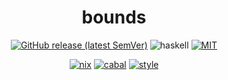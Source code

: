 <div align="center">

# bounds

[![GitHub release (latest SemVer)](https://img.shields.io/github/v/release/tbidne/bounds?include_prereleases&sort=semver)](https://github.com/tbidne/bounds/releases/)
![haskell](https://img.shields.io/static/v1?label=&message=9.4&logo=haskell&logoColor=655889&labelColor=2f353e&color=655889)
[![MIT](https://img.shields.io/github/license/tbidne/bounds?color=blue)](https://opensource.org/licenses/MIT)

[![nix](http://img.shields.io/github/actions/workflow/status/tbidne/bounds/nix.yaml?branch=main&label=nix&logo=nixos&logoColor=85c5e7&labelColor=2f353c)](https://github.com/tbidne/bounds/actions/workflows/nix.yaml)
[![cabal](http://img.shields.io/github/actions/workflow/status/tbidne/bounds/cabal.yaml?branch=main&label=cabal&labelColor=2f353c)](https://github.com/tbidne/bounds/actions/workflows/cabal.yaml)
[![style](http://img.shields.io/github/actions/workflow/status/tbidne/bounds/style.yaml?branch=main&label=style&logoColor=white&labelColor=2f353c)](https://github.com/tbidne/bounds/actions/workflows/style.yaml)

</div>